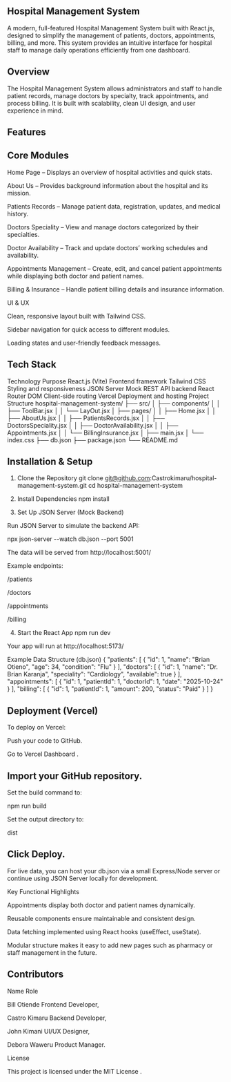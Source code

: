 ## Hospital Management System

A modern, full-featured Hospital Management System built with React.js, designed to simplify the management of patients, doctors, appointments, billing, and more.
This system provides an intuitive interface for hospital staff to manage daily operations efficiently from one dashboard.

## Overview

The Hospital Management System allows administrators and staff to handle patient records, manage doctors by specialty, track appointments, and process billing. It is built with scalability, clean UI design, and user experience in mind.

## Features

## Core Modules

Home Page – Displays an overview of hospital activities and quick stats.

About Us – Provides background information about the hospital and its mission.

Patients Records – Manage patient data, registration, updates, and medical history.

Doctors Speciality – View and manage doctors categorized by their specialties.

Doctor Availability – Track and update doctors’ working schedules and availability.

Appointments Management – Create, edit, and cancel patient appointments while displaying both doctor and patient names.

Billing & Insurance – Handle patient billing details and insurance information.

UI & UX

Clean, responsive layout built with Tailwind CSS.

Sidebar navigation for quick access to different modules.


Loading states and user-friendly feedback messages.

## Tech Stack

Technology	Purpose
React.js (Vite)	Frontend framework
Tailwind CSS	Styling and responsiveness
JSON Server	Mock REST API backend
React Router DOM	Client-side routing
Vercel	Deployment and hosting
Project Structure
hospital-management-system/
├── src/
│   ├── components/
│   │   ├── ToolBar.jsx
│   │   └── LayOut.jsx
│   ├── pages/
│   │   ├── Home.jsx
│   │   ├── AboutUs.jsx
│   │   ├── PatientsRecords.jsx
│   │   ├── DoctorsSpeciality.jsx
│   │   ├── DoctorAvailability.jsx
│   │   ├── Appointments.jsx
│   │   └── BillingInsurance.jsx
│   ├── main.jsx
│   └── index.css
├── db.json
├── package.json
└── README.md

## Installation & Setup

1. Clone the Repository
git clone git@github.com:Castrokimaru/hospital-management-system.git
cd hospital-management-system

2. Install Dependencies
npm install

3. Set Up JSON Server (Mock Backend)

Run JSON Server to simulate the backend API:

npx json-server --watch db.json --port 5001


The data will be served from http://localhost:5001/

Example endpoints:

/patients

/doctors

/appointments

/billing

4. Start the React App
npm run dev


Your app will run at http://localhost:5173/

Example Data Structure (db.json)
{
  "patients": [
    { "id": 1, "name": "Brian Otieno", "age": 34, "condition": "Flu" }
  ],
  "doctors": [
    { "id": 1, "name": "Dr. Brian Karanja", "speciality": "Cardiology", "available": true }
  ],
  "appointments": [
    { "id": 1, "patientId": 1, "doctorId": 1, "date": "2025-10-24" }
  ],
  "billing": [
    { "id": 1, "patientId": 1, "amount": 200, "status": "Paid" }
  ]
}

## Deployment (Vercel)

To deploy on Vercel:

Push your code to GitHub.

Go to Vercel Dashboard
.

## Import your GitHub repository.

Set the build command to:

npm run build


Set the output directory to:

dist


 ## Click Deploy.

For live data, you can host your db.json via a small Express/Node server or continue using JSON Server locally for development.

Key Functional Highlights

Appointments display both doctor and patient names dynamically.

Reusable components ensure maintainable and consistent design.

Data fetching implemented using React hooks (useEffect, useState).

Modular structure makes it easy to add new pages such as pharmacy or staff management in the future.

## Contributors
Name	           Role

Bill Otiende	Frontend Developer,

Castro Kimaru   Backend  Developer,

John Kimani     UI/UX  Designer,

Debora Waweru   Product Manager.

License

This project is licensed under the MIT License
.
